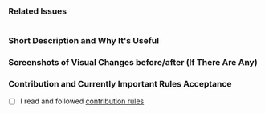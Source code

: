 ### Related Issues
<!--  Put related issue number which this PR is closing. For example #123 -->

#

### Short Description and Why It's Useful
<!-- Describe in a few words what is this Pull Request changing and why it's useful -->


### Screenshots of Visual Changes before/after (If There Are Any)
<!-- If you made any changes in the UI layer, please provide before/after screenshots -->


### Contribution and Currently Important Rules Acceptance
<!-- Please get familiar with following info -->

- [ ] I read and followed [contribution rules](https://github.com/hotwax/company#contribution-guideline)